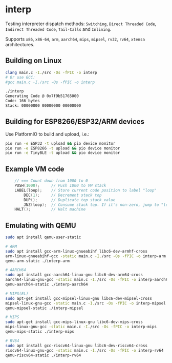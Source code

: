 # interp
Testing interpreter dispatch methods: `Switching`, `Direct Threaded Code`, `Indirect Threaded Code`, `Tail-Calls` and `Inlining`.

Supports `x86`, `x86-64`, `arm`, `aarch64`, `mips`, `mipsel`, `rv32`, `rv64`, `xtensa` architectures.

## Building on Linux

```bash
clang main.c -I./src -Os -fPIC -o interp
# Or use GCC:
#gcc main.c -I./src -Os -fPIC -o interp

./interp
Generating Code @ 0x7f9b51765000
Code: 166 bytes
Stack: 00000000 00000000 00000000
```

## Building for ESP8266/ESP32/ARM devices
Use PlatformIO to build and upload, i.e.:
```bash
pio run -e ESP32 -t upload && pio device monitor
pio run -e ESP8266 -t upload && pio device monitor
pio run -e TinyBLE -t upload && pio device monitor
```

## Example VM code

```cpp
    // === Count down from 1000 to 0
    PUSH(1000);     // Push 1000 to VM stack
    LABEL(loop);    // Store current code position to label "loop"               <┐
        DEC(1);     // Decrement stack top                                        │
        DUP();      // Duplicate top stack value                                  │
        JNZ(loop);  // Consume stack top. If it's non-zero, jump to "loop" label  ┘
    HALT();         // Halt machine
```

## Emulating with QEMU

```bash
sudo apt install qemu-user-static

# ARM
sudo apt install gcc-arm-linux-gnueabihf libc6-dev-armhf-cross
arm-linux-gnueabihf-gcc -static main.c -I./src -Os -fPIC -o interp-arm
qemu-arm-static ./interp-arm

# AARCH64
sudo apt install gcc-aarch64-linux-gnu libc6-dev-arm64-cross
aarch64-linux-gnu-gcc -static main.c -I./src -Os -fPIC -o interp-aarch64
qemu-aarch64-static ./interp-aarch64

# MIPS(EL)
sudo apt-get install gcc-mipsel-linux-gnu libc6-dev-mipsel-cross
mipsel-linux-gnu-gcc -static main.c -I./src -Os -fPIC -o interp-mipsel
qemu-mipsel-static ./interp-mipsel

# MIPS
sudo apt-get install gcc-mips-linux-gnu libc6-dev-mips-cross
mips-linux-gnu-gcc -static main.c -I./src -Os -fPIC -o interp-mips
qemu-mips-static ./interp-mips

# RV64
sudo apt install gcc-riscv64-linux-gnu libc6-dev-riscv64-cross
riscv64-linux-gnu-gcc -static main.c -I./src -Os -fPIC -o interp-rv64
qemu-riscv64-static ./interp-rv64
```

